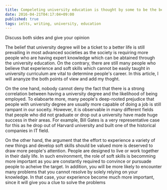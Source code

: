 ```yaml
---
title: Compeleting university education is thought by some to be the best way to get a good job. On the other hand, other people think that getting experience and developing soft skills is more important
date: 2016-04-21T04:17:04+09:00
published: true
tags: ielts, writing, university, education
---
```



Discuss both sides and give your opinion


The belief that university degree will be a ticket to a better life is still prevailing in most advanced societies as the society is requiring more people who are having expert knowledge which can be abtained through the university education. On the contrary, there are still many people who believe that experience and soft skills which cannot be easily taught in university curriculum are vital to determine people's career. In this article, I will ananyze the both points of view and add my thoght.


On the one hand, nobody cannot deny the fact that there is a strong correlation between having a university degree and the likelihood of being employed. To elaboarte more, many people's deep-rooted prejudice that people with university degree are usually more capable of doing a job  is still rampant in our soceity. However, it is observable in many different fields that people who did not graduate or drop out a university have made huge success in their areas. For example, Bill Gates is a very representative case for this as he drop out of Harvard university and built one of the historical companies in IT field.


On the other hand, the argument that the effort to experience a variety of new things and develop soft skills should be valued more is deserved to draw more people's attention. People are designed to live or work together in their daily life. In such environment, the role of soft skills is becomming more important as you are constantly required to convince or pursuade people to acheive the target. In addition, you will be more likely to encounter many problems that you cannot resolve by solely relying on your knowledge. In that case, your experience become much more important, since it will give you a clue to solve the problems

